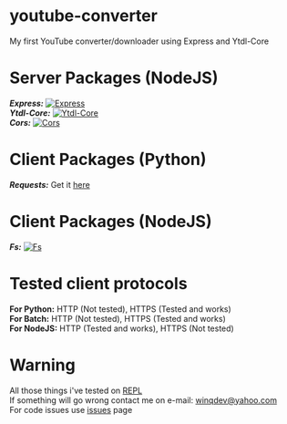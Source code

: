 # youtube-converter
My first YouTube converter/downloader using Express and Ytdl-Core

# Server Packages (NodeJS)
***Express:*** [![Express](https://badgen.net/npm/v/express)](https://www.npmjs.com/package/express)
<br>
***Ytdl-Core:*** [![Ytdl-Core](https://badgen.net/npm/v/ytdl-core)](https://www.npmjs.com/package/ytdl-core)
<br>
***Cors:*** [![Cors](https://badgen.net/npm/v/cors)](https://www.npmjs.com/package/cors)

# Client Packages (Python)
***Requests:*** Get it [here](https://pypi.org/project/requests/)

# Client Packages (NodeJS)
***Fs:*** [![Fs](https://badgen.net/npm/v/fs)](https://www.npmjs.com/package/fs)

# Tested client protocols
**For Python:** HTTP (Not tested), HTTPS (Tested and works)
<br>
**For Batch:** HTTP (Not tested), HTTPS (Tested and works)
<br>
**For NodeJS:** HTTP (Tested and works), HTTPS (Not tested)

# Warning
All those things i've tested on [REPL](repl.it)
<br>
If something will go wrong contact me on e-mail: winqdev@yahoo.com
<br>
For code issues use [issues](https://github.com/winqdev/youtube-converter/issues) page
